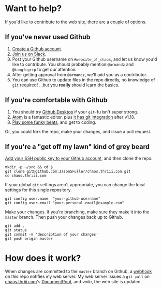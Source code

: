 # Want to help?

If you'd like to contribute to the web site, there are a couple of options.

## If you've never used Github

  1. [Create a Github account](https://github.com/join).
  2. [Join us on Slack](https://legacyofchaoshome.slack.com/).
  3. Post your Github username on `#website_of_chaos`, and let us know you'd like to contribute.
     You should probably mention `@armandz` and `@kungfugrip` to get our attention.
  4. After getting approval from `@armandz`, we'll add you as a contributor.
  5. You can use Github to update files in the repo directly, no knowledge of `git` 
     required! ...but you **really** should [learn the basics](https://guides.github.com/activities/hello-world/).

## If you're comfortable with Github

  1. You should try [Github Desktop](https://desktop.github.com/) if your `git`-fu isn't super strong.
  2. [Atom](https://atom.io/) is a fantastic editor, plus 
     [it has git integration](https://www.youtube.com/watch?v=7FPTUaoHtjQ) after v1.18.
  3. [Play some funky beats](https://www.youtube.com/watch?v=ns3SAjqMGU0&index=10&list=PL7-NrfuNPRyyClJ3M_suEWEzIVJWr6HAA), 
     and get to coding.
     
Or, you could fork the repo, make your changes, and issue a pull request.

## If you're a "get off my lawn" kind of grey beard

[Add your SSH public key to your Github account](https://github.com/settings/keys),
and then clone the repo.

    mkdir -p ~/src && cd $_
    git clone git@github.com:JasonSFuller/chaos.thriii.com.git
    cd chaos.thriii.com

If your global `git` settings aren't appropriate, you can change the local settings for this single repository.

    git config user.name  "your-github-username"
    git config user.email "your-personal-email@example.com"

Make your changes.  If you're branching, make sure they make it into the `master` branch.
Then push your changes back up to Github.

    git add .
    git status
    git commit -m 'description of your changes'
    git push origin master

# How does it work?

When changes are committed to the `master` branch on Github, a [webhook](https://developer.github.com/webhooks/) 
on this repo notifies my web server.  My web server issues a `git pull` on 
[chaos.thriii.com](http://chaos.thriii.com/)'s [DocumentRoot](http://httpd.apache.org/docs/2.2/mod/core.html#documentroot), 
and _voila_, the web site is updated.
